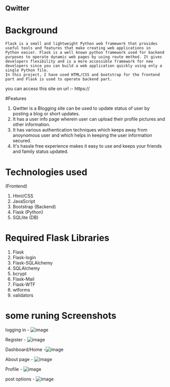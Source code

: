 ## Qwitter 

# Background
    Flask is a small and lightweight Python web framework that provides useful tools and features that make creating web applications in Python easier. Flask is a well known python framework used for backend purposes to operate dynamic web pages by using route method. It gives developers flexibility and is a more accessible framework for new developers since you can build a web application quickly using only a single Python file.
    In this project, I have used HTML/CSS and bootstrap for the frontend part and Flask is used to operate backend part.

you can access this site on url :- https://

#Features

1. Qwitter is a Blogging site  can be used to update status of user by posting a blog or short updates.
2. It has a user info page wherein user can upload their profile pictures and other information.
3. It has various authentication techniques which keeps away from anoynomous user and which helps in keeping the user information secured.
4. It's hassle free experience makes it easy to use and keeps your friends and family status updated.


# Technologies used 

 (Frontend)
1. Html/CSS
2. JavaScript
3. Bootstrap 
 (Backend)
4. Flask (Python)
5. SQLlite (DB)



# Required Flask Libraries

1. Flask
2. Flask-login
3. Flask-SQLAlchemy
4. SQLAlchemy
5. bcrypt
6. Flask-Mail
7. Flask-WTF 
8. wtforms
9. validators


# some runing Screenshots

logging in - ![image](https://user-images.githubusercontent.com/87640823/179772733-3f3ace0f-72f7-4711-b393-8c567c612d5a.png)

Register - ![image](https://user-images.githubusercontent.com/87640823/179773555-d9e24473-8fa5-4a18-8190-35a7e9ccd8e1.png)

Dashboard/Home -![image](https://user-images.githubusercontent.com/87640823/179773092-6adb0e71-b9e8-49d8-ba86-28e3a3e3d5b4.png)

About page - ![image](https://user-images.githubusercontent.com/87640823/179773188-c3f89438-15ce-4bd4-b733-a4b542d60ebb.png)

Profile - ![image](https://user-images.githubusercontent.com/87640823/179773259-c06018ae-f709-46f4-9bf5-8234c596c23a.png)

post options - ![image](https://user-images.githubusercontent.com/87640823/179773472-d8aeadb5-2562-42f1-a3c6-c485840884f7.png)


